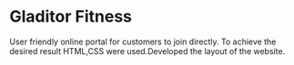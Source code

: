# Gladitor Fitness
User friendly online portal for customers to join directly. To achieve the desired result HTML,CSS were used.Developed the layout of the website.


